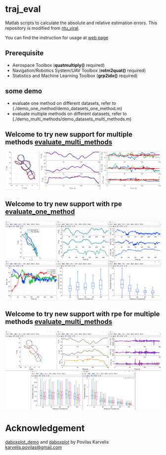 # traj_eval
Matlab scripts to calculate the absolute and relative estimation errors. This repository is modified from [ntu_viral](https://github.com/ntu-aris/viral_eval).

You can find the instruction for usage at [web page](https://ntu-aris.github.io/ntu_viral_dataset/evaluation_tutorial.html)

## Prerequisite

- Aerospace Toolbox (**quatmultiply()** required)
- Navigation/Robotics System/UAV Toolbox (**rotm2quat()** required)
- Statistics and Machine Learning Toolbox (**grp2idx()** required)

## some demo
- evaluate one method on different datasets, refer to (./demo_one_method/demo_datasets_one_method.m)
- evaluate multiple methods on different datasets, refer to (./demo_multi_methods/demo_datasets_multi_methods.m)

## Welcome to try new support for multiple methods [evaluate_multi_methods](eval/evaluate_multi_methods.m)

![](fig/eee_03.png)

## Welcome to try new support with rpe [evaluate_one_method](eval/evaluate_one_method.m.m)

![](fig/eval_one.png)

## Welcome to try new support with rpe for multiple methods [evaluate_multi_methods](eval/evaluate_multi_methods.m)

![](fig/eval_all.png)

# Acknowledgement

[daboxplot_demo](daboxplot_demo.m) and [daboxplot](daboxplot.m) by Povilas Karvelis <karvelis.povilas@gmail.com>
